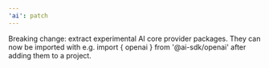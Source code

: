 ```yaml
---
'ai': patch
---
```


Breaking change: extract experimental AI core provider packages. They can now be imported with e.g. import { openai } from '@ai-sdk/openai' after adding them to a project.
